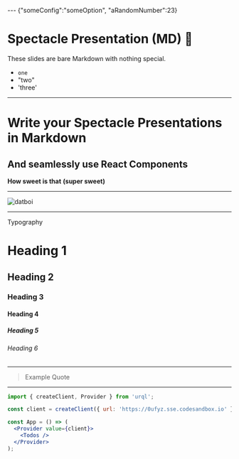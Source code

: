 --- {"someConfig":"someOption", "aRandomNumber":23}

# Spectacle Presentation (MD) 👋

These slides are bare Markdown with nothing special.

- `one`
- "two"
- 'three'

---

# Write your Spectacle Presentations in Markdown

## And seamlessly use React Components

**How sweet is that**
**(super sweet)**

---

![datboi](https://media.giphy.com/media/xohHbwcnOhqbS/giphy.gif)

---

Typography

# Heading 1

## Heading 2

### Heading 3

#### Heading 4

##### Heading 5

###### Heading 6

---

> Example Quote

---

```jsx
import { createClient, Provider } from 'urql';

const client = createClient({ url: 'https://0ufyz.sse.codesandbox.io' });

const App = () => (
  <Provider value={client}>
    <Todos />
  </Provider>
);
```
